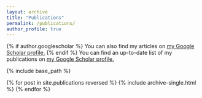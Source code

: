 ```yaml
---
layout: archive
title: "Publications"
permalink: /publications/
author_profile: true
---
```


{% if author.googlescholar %}
  You can also find my articles on <u><a href="{{author.googlescholar}}">my Google Scholar profile</a>.</u>
{% endif %}
You can find an up-to-date list of my publications on <u><a target="_blank" href="https://scholar.google.com/citations?user=F-GjZNAAAAAJ">my Google Scholar profile</a>.</u>

{% include base_path %}

{% for post in site.publications reversed %}
  {% include archive-single.html %}
{% endfor %}
